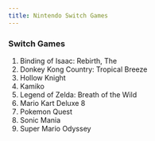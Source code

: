 ```yaml
---
title: Nintendo Switch Games
---
```


### Switch Games

<ol>
<li>Binding of Isaac: Rebirth, The</li>
<li>Donkey Kong Country: Tropical Breeze</li>
<li>Hollow Knight</li>
<li>Kamiko</li>
<li>Legend of Zelda: Breath of the Wild</li>
<li>Mario Kart Deluxe 8</li>
<li>Pokemon Quest</li>
<li>Sonic Mania</li>
<li>Super Mario Odyssey</li>
</ol>
